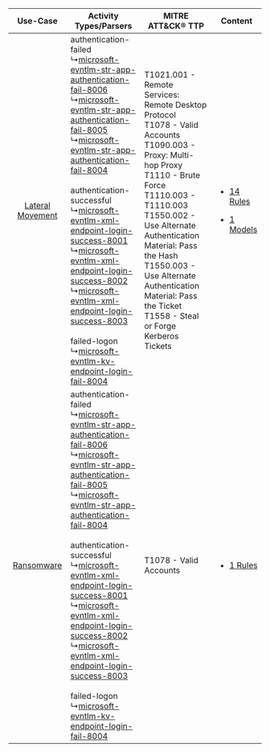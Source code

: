 |    Use-Case    | Activity Types/Parsers    | MITRE ATT&CK® TTP    | Content    |
|:----:| ---- | ---- | ---- |
| [Lateral Movement](../../../UseCases/uc_lateral_movement.md) |  authentication-failed<br> ↳[microsoft-evntlm-str-app-authentication-fail-8006](Ps/pC_microsoftevntlmstrappauthenticationfail8006.md)<br> ↳[microsoft-evntlm-str-app-authentication-fail-8005](Ps/pC_microsoftevntlmstrappauthenticationfail8005.md)<br> ↳[microsoft-evntlm-str-app-authentication-fail-8004](Ps/pC_microsoftevntlmstrappauthenticationfail8004.md)<br><br> authentication-successful<br> ↳[microsoft-evntlm-xml-endpoint-login-success-8001](Ps/pC_microsoftevntlmxmlendpointloginsuccess8001.md)<br> ↳[microsoft-evntlm-xml-endpoint-login-success-8002](Ps/pC_microsoftevntlmxmlendpointloginsuccess8002.md)<br> ↳[microsoft-evntlm-xml-endpoint-login-success-8003](Ps/pC_microsoftevntlmxmlendpointloginsuccess8003.md)<br><br> failed-logon<br> ↳[microsoft-evntlm-kv-endpoint-login-fail-8004](Ps/pC_microsoftevntlmkvendpointloginfail8004.md)<br> | T1021.001 - Remote Services: Remote Desktop Protocol<br>T1078 - Valid Accounts<br>T1090.003 - Proxy: Multi-hop Proxy<br>T1110 - Brute Force<br>T1110.003 - T1110.003<br>T1550.002 - Use Alternate Authentication Material: Pass the Hash<br>T1550.003 - Use Alternate Authentication Material: Pass the Ticket<br>T1558 - Steal or Forge Kerberos Tickets<br> | [<ul><li>14 Rules</li></ul><ul><li>1 Models</li></ul>](RM/r_m_microsoft_event_viewer_-_ntlm_Lateral_Movement.md) |
|       [Ransomware](../../../UseCases/uc_ransomware.md)       |  authentication-failed<br> ↳[microsoft-evntlm-str-app-authentication-fail-8006](Ps/pC_microsoftevntlmstrappauthenticationfail8006.md)<br> ↳[microsoft-evntlm-str-app-authentication-fail-8005](Ps/pC_microsoftevntlmstrappauthenticationfail8005.md)<br> ↳[microsoft-evntlm-str-app-authentication-fail-8004](Ps/pC_microsoftevntlmstrappauthenticationfail8004.md)<br><br> authentication-successful<br> ↳[microsoft-evntlm-xml-endpoint-login-success-8001](Ps/pC_microsoftevntlmxmlendpointloginsuccess8001.md)<br> ↳[microsoft-evntlm-xml-endpoint-login-success-8002](Ps/pC_microsoftevntlmxmlendpointloginsuccess8002.md)<br> ↳[microsoft-evntlm-xml-endpoint-login-success-8003](Ps/pC_microsoftevntlmxmlendpointloginsuccess8003.md)<br><br> failed-logon<br> ↳[microsoft-evntlm-kv-endpoint-login-fail-8004](Ps/pC_microsoftevntlmkvendpointloginfail8004.md)<br> | T1078 - Valid Accounts<br>    | [<ul><li>1 Rules</li></ul>](RM/r_m_microsoft_event_viewer_-_ntlm_Ransomware.md)    |